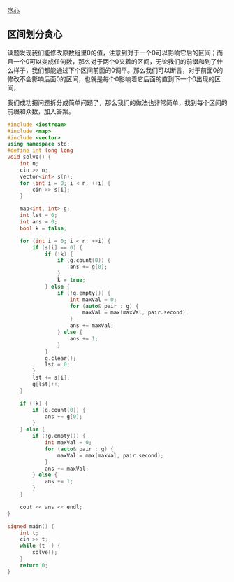 [贪心](https://codeforces.com/contest/1748/problem/C)

## 区间划分贪心

读题发现我们能修改原数组里0的值，注意到对于一个0可以影响它后的区间；而且一个0可以变成任何数，那么对于两个0夹着的区间，无论我们的前缀和到了什么样子，我们都能通过下个区间前面的0调平。那么我们可以断言，对于前面0的修改不会影响后面0的区间，也就是每个0影响着它后面的直到下一个0出现的区间，

我们成功把问题拆分成简单问题了，那么我们的做法也非常简单，找到每个区间的前缀和众数，加入答案。

```cpp
#include <iostream>
#include <map>
#include <vector>
using namespace std;
#define int long long
void solve() {
    int n;
    cin >> n;
    vector<int> s(n);
    for (int i = 0; i < n; ++i) {
        cin >> s[i];
    }

    map<int, int> g;
    int lst = 0;
    int ans = 0;
    bool k = false;

    for (int i = 0; i < n; ++i) {
        if (s[i] == 0) {
            if (!k) {
                if (g.count(0)) {
                    ans += g[0];
                }
                k = true;
            } else {
                if (!g.empty()) {
                    int maxVal = 0;
                    for (auto& pair : g) {
                        maxVal = max(maxVal, pair.second);
                    }
                    ans += maxVal;
                } else {
                    ans += 1;
                }
            }
            g.clear();
            lst = 0;
        }
        lst += s[i];
        g[lst]++;
    }

    if (!k) {
        if (g.count(0)) {
            ans += g[0];
        }
    } else {
        if (!g.empty()) {
            int maxVal = 0;
            for (auto& pair : g) {
                maxVal = max(maxVal, pair.second);
            }
            ans += maxVal;
        } else {
            ans += 1;
        }
    }

    cout << ans << endl;
}

signed main() {
    int t;
    cin >> t;
    while (t--) {
        solve();
    }
    return 0;
}
